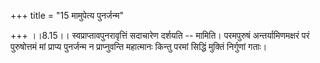 +++
title = "15 मामुपेत्य पुनर्जन्म"

+++
।।8.15।। स्वप्राप्तावपुनरावृत्तिं सदाचारेण दर्शयति -- मामिति। परमपुरुषं
अन्तर्यामिणमक्षरं परं पुरुषोत्तमं मां प्राप्य पुनर्जन्म न प्राप्नुवन्ति
महात्मानः किन्तु परमां सिद्धिं मुक्तिं निर्गुणां गताः।

